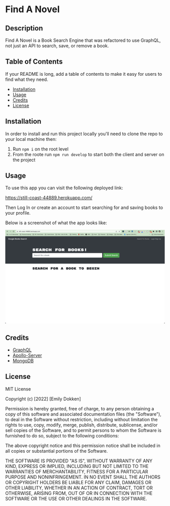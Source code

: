 # Find A Novel

## Description

Find A Novel is a Book Search Engine that was refactored to use GraphQL, not just an API to search, save, or remove a book.

## Table of Contents

If your README is long, add a table of contents to make it easy for users to find what they need.

- [Installation](#installation)
- [Usage](#usage)
- [Credits](#credits)
- [License](#license)

## Installation

In order to install and run this project locally you'll need to clone the repo to your local machine then:

1. Run `npm i` on the root level
2. From the roote run `npm run develop` to start both the client and server on the project

## Usage

To use this app you can visit the following deployed link:  

https://still-coast-44889.herokuapp.com/  

Then Log In or create an account to start searching for and saving books to your profile.  

Below is a screenshot of what the app looks like:  

  ![alt text](client/assets/img/FindANovel.png)


## Credits

- [GraphQL](https://graphql.org/)
- [Apollo-Server](https://www.apollographql.com/docs/apollo-server/)
- [MongoDB](https://www.mongodb.com/)

## License

MIT License

Copyright (c) [2022] [Emily Dokken]

Permission is hereby granted, free of charge, to any person obtaining a copy
of this software and associated documentation files (the "Software"), to deal
in the Software without restriction, including without limitation the rights
to use, copy, modify, merge, publish, distribute, sublicense, and/or sell
copies of the Software, and to permit persons to whom the Software is
furnished to do so, subject to the following conditions:

The above copyright notice and this permission notice shall be included in all
copies or substantial portions of the Software.

THE SOFTWARE IS PROVIDED "AS IS", WITHOUT WARRANTY OF ANY KIND, EXPRESS OR
IMPLIED, INCLUDING BUT NOT LIMITED TO THE WARRANTIES OF MERCHANTABILITY,
FITNESS FOR A PARTICULAR PURPOSE AND NONINFRINGEMENT. IN NO EVENT SHALL THE
AUTHORS OR COPYRIGHT HOLDERS BE LIABLE FOR ANY CLAIM, DAMAGES OR OTHER
LIABILITY, WHETHER IN AN ACTION OF CONTRACT, TORT OR OTHERWISE, ARISING FROM,
OUT OF OR IN CONNECTION WITH THE SOFTWARE OR THE USE OR OTHER DEALINGS IN THE
SOFTWARE.


